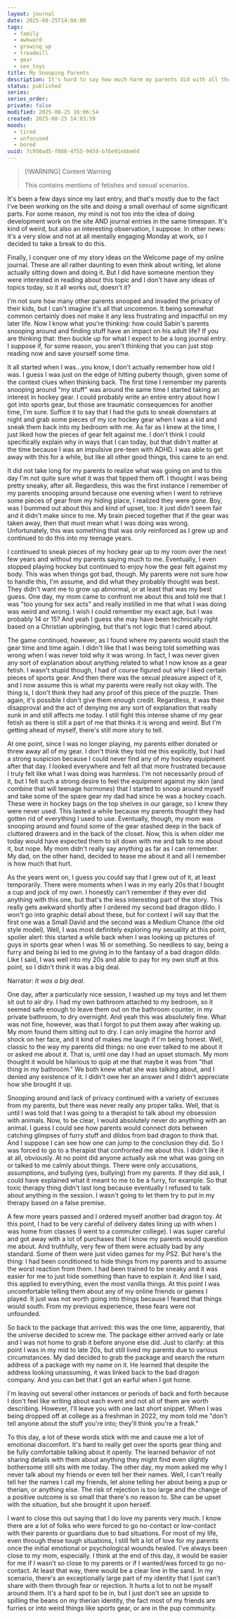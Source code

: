 ```yaml
---
layout: journal
date: 2025-08-25T14:04:00
tags:
  - family
  - awkward
  - growing_up
  - treadmill
  - gear
  - sex_toys
title: My Snooping Parents
description: It's hard to say how much harm my parents did with all their snooping, but I know for sure that it definitely did not too much good.
status: published
series:
series_order:
private: false
modified: 2025-08-25 16:06:54
created: 2025-08-25 14:03:59
moods:
  - tired
  - unfocused
  - bored
uuid: 7c950ad5-f086-4f55-9459-bf6e91ebbe6d
---
```

>[!WARNING] Content Warning
>
>This contains mentions of fetishes and sexual scenarios.

It's been a few days since my last entry, and that's mostly due to the fact I've been working on the site and doing a small overhaul of some significant parts.  For some reason, my mind is not too into the idea of doing development work on the site AND journal entries in the same timespan.  It's kind of weird, but also an interesting observation, I suppose.  In other news: it's a very slow and not at all mentally engaging Monday at work, so I decided to take a break to do this.

Finally, I conquer one of my story ideas on the Welcome page of my online journal.  These are all rather daunting to even think about writing, let alone actually sitting down and doing it.  But I did have someone mention they were interested in reading about this topic and I don't have any ideas of topics today, so it all works out, doesn't it?

I'm not sure how many other parents snooped and invaded the privacy of their kids, but I can't imagine it's all that uncommon.  It being somewhat common certainly does not make it any less frustrating and impactful on my later life.  Now I know what you're thinking: how could Sabin's parents snooping around and finding stuff have an impact on his adult life?  If you are thinking that: then buckle up for what I expect to be a long journal entry.  I suppose if, for some reason, you aren't thinking that you can just stop reading now and save yourself some time.

It all started when I was...you know, I don't actually remember how old I was.  I guess I was just on the edge of hitting puberty though, given some of the context clues when thinking back.  The first time I remember my parents snooping around "my stuff" was around the same time I started taking an interest in hockey gear.  I could probably write an entire entry about how I got into sports gear, but those are traumatic consequences for another time, I'm sure.  Suffice it to say that I had the guts to sneak downstairs at night and grab some pieces of my ice hockey gear when I was a kid and sneak them back into my bedroom with me.  As far as I knew at the time, I just liked how the pieces of gear felt against me.  I don't think I could specifically explain why in ways that I can today, but that didn't matter at the time because I was an impulsive pre-teen with ADHD.  I was able to get away with this for a while, but like all other good things, this came to an end.

It did not take long for my parents to realize what was going on and to this day I'm not quite sure what it was that tipped them off.  I thought I was being pretty sneaky, after all.  Regardless, this was the first instance I remember of my parents snooping around because one evening when I went to retrieve some pieces of gear from my hiding place, I realized they were gone.  Boy, was I bummed out about this and kind of upset, too: it just didn't seem fair and it didn't make since to me.  My brain pieced together that if the gear was taken away, then that must mean what I was doing was wrong.  Unfortunately, this was something that was only reinforced as I grew up and continued to do this into my teenage years.

I continued to sneak pieces of my hockey gear up to my room over the next few years and without my parents saying much to me.  Eventually, I even stopped playing hockey but continued to enjoy how the gear felt against my body.  This was when things got bad, though.  My parents were not sure how to handle this, I'm assume, and did what they probably thought was best.  They didn't want me to grow up abnormal, or at least that was my best guess. One day, my mom came to confront me about this and told me that I was "too young for sex acts" and really instilled in me that what I was doing was weird and wrong.  I wish I could remember my exact age, but I was probably 14 or 15?  And yeah I guess she may have been technically right based on a Christian upbringing, but that's not logic that I cared about.

The game continued, however, as I found where my parents would stash the gear time and time again.  I didn't like that I was being told something was wrong when I was never told why it was wrong.  In fact, I was never given any sort of explanation about anything related to what I now know as a gear fetish.  I wasn't stupid though, I had of course figured out why I liked certain pieces of sports gear.  And then there was the sexual pleasure aspect of it, and I now assume this is what my parents were really not okay with.  The thing is, I don't think they had any proof of this piece of the puzzle.  Then again, it's possible I don't give them enough credit.  Regardless, it was their disapproval and the act of denying me any sort of explanation that really sunk in and still affects me today.  I still fight this intense shame of my gear fetish as there is still a part of me that thinks it is wrong and weird.  But I'm getting ahead of myself, there's still more story to tell.

At one point, since I was no longer playing, my parents either donated or threw away all of my gear.  I don't think they told me this explicitly, but I had a strong suspicion because I could never find any of my hockey equipment after that day.  I looked everywhere and felt all that more frustrated because I truly felt like what I was doing was harmless.  I'm not necessarily proud of it, but I felt such a strong desire to feel the equipment against my skin (and combine that will teenage hormones) that I started to snoop around myself and take some of the spare gear my dad had since he was a hockey coach.  These were in hockey bags on the top shelves in our garage, so I knew they were never used.  This lasted a while because my parents thought they had gotten rid of everything I used to use.  Eventually, though, my mom was snooping around and found some of the gear stashed deep in the back of cluttered drawers and in the back of the closet.  Now, this is when older me today would have expected them to sit down with me and talk to me about it, but nope.  My mom didn't really say anything as far as I can remember.  My dad, on the other hand, decided to tease me about it and all I remember is how much that hurt.

As the years went on, I guess you could say that I grew out of it, at least temporarily.  There were moments when I was in my early 20s that I bought a cup and jock of my own.  I honestly can't remember if they ever did anything with this one, but that's the less interesting part of the story.  This really gets awkward shortly after I ordered my second bad dragon dildo.  I won't go into graphic detail about these, but for context I will say that the first one was a Small David and the second was a Medium Chance (the old style model).  Well, I was most definitely exploring my sexuality at this point, spoiler alert: this started a while back when I was looking up pictures of guys in sports gear when I was 16 or something.  So needless to say, being a furry and being bi led to me giving in to the fantasy of a bad dragon dildo.  Like I said, I was well into my 20s and able to pay for my own stuff at this point, so I didn't think it was a big deal.

Narrator: *It was a big deal.*

One day, after a particularly nice session, I washed up my toys and let them sit out to air dry.  I had my own bathroom attached to my bedroom, so it seemed safe enough to leave them out on the bathroom counter, in my private bathroom, to dry overnight.  And yeah this was absolutely fine.  What was not fine, however, was that I forgot to put them away after waking up.  My mom found them sitting out to dry.  I can only imagine the horror and shock on her face, and it kind of makes me laugh if I'm being honest.  Well, classic to the way my parents did things: no one ever talked to me about it or asked me about it.  That is, until one day I had an upset stomach.  My mom thought it would be hilarious to quip at me that maybe it was from "that thing in my bathroom."  We both knew what she was talking about, and I denied any existence of it.  I didn't owe her an answer and I didn't appreciate how she brought it up.

Snooping around and lack of privacy continued with a variety of excuses from my parents, but there was never really any proper talks.  Well, that is until I was told that I was going to a therapist to talk about my obsession with animals.  Now, to be clear, I would absolutely never do anything with an animal.  I guess I could see how parents would connect dots between catching glimpses of furry stuff and dildos from bad dragon to think that.  And I suppose I can see how one can jump to the conclusion they did.  So I was forced to go to a therapist that confronted me about this.  I didn't like it at all, obviously.  At no point did anyone actually ask me what was going on or talked to me calmly about things.  There were only accusations, assumptions, and bullying (yes, bullying) from my parents.  If they did ask, I could have explained what it meant to me to be a furry, for example.  So that toxic therapy thing didn't last long because eventually I refused to talk about anything in the session.  I wasn't going to let them try to put in my therapy based on a false premise.

A few more years passed and I ordered myself another bad dragon toy.  At this point, I had to be very careful of delivery dates lining up with when I was home from classes (I went to a commuter college).  I was super careful and got away with a lot of purchases that I know my parents would question me about.  And truthfully, very few of them were actually bad by any standard.  Some of them were just video games for my PS2.  But here's the thing: I had been conditioned to hide things from my parents and to assume the worst reaction from them.  I had been trained to be sneaky and it was easier for me to just hide something than have to explain it.  And like I said, this applied to everything, even the most vanilla things.  At this point I was uncomfortable telling them about any of my online friends or games I played.  It just was not worth going into things because I feared that things would south.  From my previous experience, these fears were not unfounded.

So back to the package that arrived: this was the one time, apparently, that the universe decided to screw me.  The package either arrived early or late and I was not home to grab it before anyone else did.  Just to clarify: at this point I was in my mid to late 20s, but still lived my parents due to various circumstances.  My dad decided to grab the package and search the return address of a package with my name on it.  He learned that despite the address looking unassuming, it was linked back to the bad dragon company.  And you can bet that I got an earful when I got home.

I'm leaving out several other instances or periods of back and forth because I don't feel like writing about each event and not all of them are worth describing.  However, I'll leave you with one last short snippet.  When I was being dropped off at college as a freshman in 2022, my mom told me "don't tell anyone about the stuff you're into; they'll think you're a freak."

To this day, a lot of these words stick with me and cause me a lot of emotional discomfort.  It's hard to really get over the sports gear thing and be fully comfortable talking about it openly.  The learned behavior of not sharing details with them about anything they might find even slightly bothersome still sits with me today.  The other day, my mom asked me why I never talk about my friends or even tell her their names.  Well, I can't really tell her the names I call my friends, let alone telling her about being a pup or therian, or anything else.  The risk of rejection is too large and the change of a positive outcome is so small that there's no reason to.  She can be upset with the situation, but she brought it upon herself.

I want to close this out saying that I do love my parents very much.  I know there are a lot of folks who were forced to go no-contact or low-contact with their parents or guardians due to bad situations.  For most of my life, even through these tough situations, I still felt a lot of love for my parents once the initial emotional or psychological wounds healed.  I've always been close to my mom, especially.  I think at the end of this day, it would be easier for me if I wasn't so close to my parents or if I wanted/was forced to go no-contact.  At least that way, there would be a clear line in the sand.  In my scenario, there's an exceptionally large part of my identity that I just can't share with them through fear or rejection.  It hurts a lot to not be myself around them.  It's a hard spot to be in, but I just don't see an upside to spilling the beans on my therian identity, the fact most of my friends are furries or into weird things like sports gear, or are in the pup community.